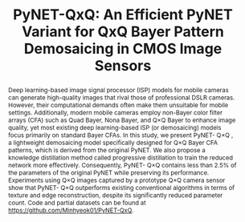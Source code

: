 ---
title: "PyNET-QxQ: An Efficient PyNET Variant for QxQ Bayer Pattern Demosaicing in CMOS Image Sensors"
authors:
- Minhyeok Cho
- admin
- Hyunwoo Je
- Kijeong Kim
- Dongil Ryu
- Albert No
author_notes: ""
date: ""
doi: ""

# Schedule page publish date (NOT publication's date).
publishDate: "2023-05-01T00:00:00Z"

# Publication type.
# Accepts a single type but formatted as a YAML list (for Hugo requirements).
# Enter a publication type from the CSL standard.
publication_types: ['article-journal']

# Publication name and optional abbreviated publication name.
publication: "*IEEE Access*"
publication_short: "IEEE Access"

abstract: Deep learning-based image signal processor (ISP) models for mobile cameras can generate high-quality images that rival those of professional DSLR cameras. However, their computational demands often make them unsuitable for mobile settings. Additionally, modern mobile cameras employ non-Bayer color filter arrays (CFA) such as Quad Bayer, Nona Bayer, and Q×Q Bayer to enhance image quality, yet most existing deep learning-based ISP (or demosaicing) models focus primarily on standard Bayer CFAs. In this study, we present PyNET- Q×Q , a lightweight demosaicing model specifically designed for Q×Q Bayer CFA patterns, which is derived from the original PyNET. We also propose a knowledge distillation method called progressive distillation to train the reduced network more effectively. Consequently, PyNET- Q×Q contains less than 2.5% of the parameters of the original PyNET while preserving its performance. Experiments using Q×Q images captured by a prototype Q×Q camera sensor show that PyNET- Q×Q outperforms existing conventional algorithms in terms of texture and edge reconstruction, despite its significantly reduced parameter count. Code and partial datasets can be found at https://github.com/Minhyeok01/PyNET-QxQ.

# Summary. An optional shortened abstract.
summary:

tags:
- Source Themes
featured: false

# links:
# - name: ""
#   url: ""
url_pdf: 'https://ieeexplore.ieee.org/abstract/document/10114931'
url_code: 'https://github.com/Minhyeok01/PyNET-QxQ'
url_arXiv: 'https://ieeexplore.ieee.org/abstract/document/10114931'
url_poster: ''
url_project: ''
url_slides: ''
url_source: ''
url_video: ''

# Featured image
# To use, add an image named `featured.jpg/png` to your page's folder. 
image:
  caption: 'Image credit: [**Unsplash**](https://unsplash.com/photos/jdD8gXaTZsc)'
  focal_point: ""
  preview_only: false

# Associated Projects (optional).
#   Associate this publication with one or more of your projects.
#   Simply enter your project's folder or file name without extension.
#   E.g. `internal-project` references `content/project/internal-project/index.md`.
#   Otherwise, set `projects: []`.
projects: []

# Slides (optional).
#   Associate this publication with Markdown slides.
#   Simply enter your slide deck's filename without extension.
#   E.g. `slides: "example"` references `content/slides/example/index.md`.
#   Otherwise, set `slides: ""`.
slides: example
---